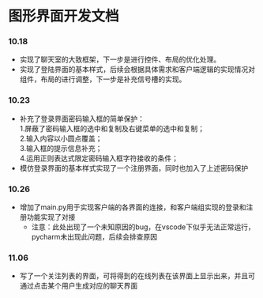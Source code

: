 # 图形界面开发文档

### 10.18

* 实现了聊天室的大致框架，下一步是进行控件、布局的优化处理。
* 实现了登陆界面的基本样式，后续会根据具体需求和客户端逻辑的实现情况对组件，布局的进行调整，下一步是补充信号槽的实现。

### 10.23
* 补充了登录界面密码输入框的简单保护：<br>
1.屏蔽了密码输入框的选中和复制及右键菜单的选中和复制；<br>
2.输入内容以小圆点覆盖；<br>
3.输入框的提示信息补充；<br>
4.运用正则表达式限定密码输入框字符接收的条件；<br>
* 模仿登录界面的基本样式实现了一个注册界面，同时也加入了上述密码保护

### 10.26
* 增加了main.py用于实现客户端的各界面的连接，和客户端组实现的登录和注册功能实现了对接
	* 注意：此处出现了一个未知原因的bug，在vscode下似乎无法正常运行，pycharm未出现此问题，后续会排查原因

### 11.06
* 写了一个关注列表的界面，可将得到的在线列表在该界面上显示出来，并且可通过点击某个用户生成对应的聊天界面